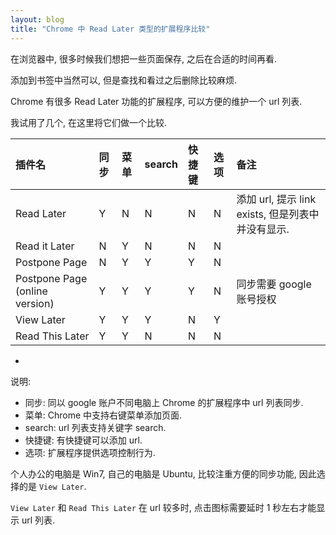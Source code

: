 ```yaml
---
layout: blog
title: "Chrome 中 Read Later 类型的扩展程序比较"
---
```


在浏览器中, 很多时候我们想把一些页面保存, 之后在合适的时间再看. 

添加到书签中当然可以, 但是查找和看过之后删除比较麻烦.

Chrome 有很多 Read Later 功能的扩展程序, 可以方便的维护一个 url 列表.

我试用了几个, 在这里将它们做一个比较.

| 插件名 | 同步 | 菜单 | search | 快捷键 | 选项 | 备注 |
| :----- | :--- | :--- | :----- | :----- | :--- | :--- |
| Read Later | Y | N | N | N | N | 添加 url, 提示 link exists, 但是列表中并没有显示.|
| Read it Later | N | Y | N | N | N | |
| Postpone Page | N | Y | Y | Y | N | |
| Postpone Page (online version) | Y | Y | Y | Y | N | 同步需要 google 账号授权 |
| View Later | Y | Y | Y | N | Y | |
| Read This Later | Y | Y | N | N | N | |

-

说明:

- 同步: 同以 google 账户不同电脑上 Chrome 的扩展程序中 url 列表同步.
- 菜单: Chrome 中支持右键菜单添加页面.
- search: url 列表支持关键字 search.
- 快捷键: 有快捷键可以添加 url.
- 选项: 扩展程序提供选项控制行为.

个人办公的电脑是 Win7, 自己的电脑是 Ubuntu, 比较注重方便的同步功能, 因此选择的是 `View Later`.

`View Later` 和 `Read This Later` 在 url 较多时, 点击图标需要延时 1 秒左右才能显示 url 列表.
